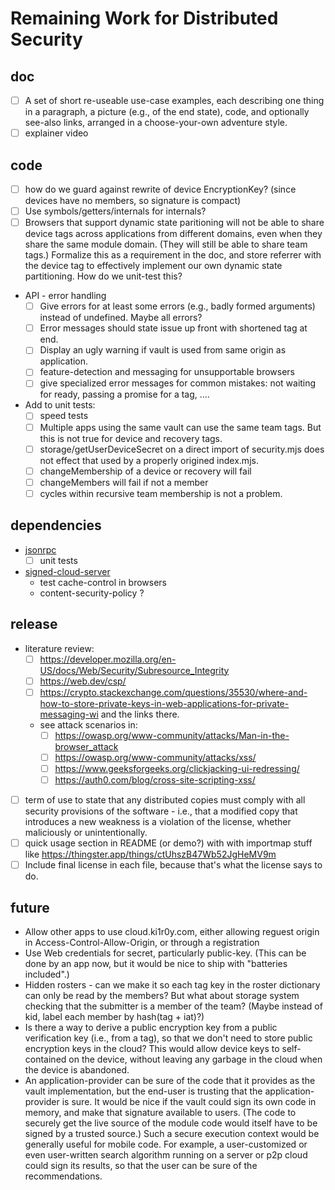 # Remaining Work for Distributed Security

## doc
- [ ] A set of short re-useable use-case examples, each describing one thing in a paragraph, a picture (e.g., of the end state), code, and optionally see-also links, arranged in a choose-your-own adventure style.
- [ ] explainer video

## code
- [ ] how do we guard against rewrite of device EncryptionKey? (since devices have no members, so signature is compact)
- [ ] Use symbols/getters/internals for internals?
- [ ] Browsers that support dynamic state paritioning will not be able to share device tags across applications from different domains, even when they share the same module domain. (They will still be able to share team tags.) Formalize this as a requirement in the doc, and store referrer with the device tag to effectively implement our own dynamic state partitioning. How do we unit-test this?  
- API - error handling
  - [ ] Give errors for at least some errors (e.g., badly formed arguments) instead of undefined. Maybe all errors?
  - [ ] Error messages should state issue up front with shortened tag at end.
  - [ ] Display an ugly warning if vault is used from same origin as application.
  - [ ] feature-detection and messaging for unsupportable browsers
  - [ ] give specialized error messages for common mistakes: not waiting for ready, passing a promise for a tag, ....
- Add to unit tests:
  - [ ] speed tests
  - [ ] Multiple apps using the same vault can use the same team tags. But this is not true for device and recovery tags.
  - [ ] storage/getUserDeviceSecret on a direct import of security.mjs does not effect that used by a properly origined index.mjs.
  - [ ] changeMembership of a device or recovery will fail
  - [ ] changeMembers will fail if not a member
  - [ ] cycles within recursive team membership is not a problem.

## dependencies
- [jsonrpc](https://github.com/kilroy-code/jsonrpc)
  - [ ] unit tests
- [signed-cloud-server](https://github.com/kilroy-code/signed-cloud-server)
  - test cache-control in browsers
  - content-security-policy ?

## release
- literature review:
  - [ ] https://developer.mozilla.org/en-US/docs/Web/Security/Subresource_Integrity
  - [ ] https://web.dev/csp/
  - [ ] https://crypto.stackexchange.com/questions/35530/where-and-how-to-store-private-keys-in-web-applications-for-private-messaging-wi and the links there.
  - see attack scenarios in:
    - [ ] https://owasp.org/www-community/attacks/Man-in-the-browser_attack
    - [ ] https://owasp.org/www-community/attacks/xss/
    - [ ] https://www.geeksforgeeks.org/clickjacking-ui-redressing/
    - [ ] https://auth0.com/blog/cross-site-scripting-xss/
- [ ] term of use to state that any distributed copies must comply with all security provisions of the software - i.e., that a modified copy that introduces a new weakness is a violation of the license, whether maliciously or unintentionally.
- [ ] quick usage section in README (or demo?) with with importmap stuff like https://thingster.app/things/ctUhszB47Wb52JgHeMV9m
- [ ] Include final license in each file, because that's what the license says to do.

## future
- Allow other apps to use cloud.ki1r0y.com, either allowing reguest origin in Access-Control-Allow-Origin, or through a registration
- Use Web credentials for secret, particularly public-key. (This can be done by an app now, but it would be nice to ship with "batteries included".)
- Hidden rosters - can we make it so each tag key in the roster dictionary can only be read by the members? But what about storage system checking that the submitter is a member of the team? (Maybe instead of kid, label each member by hash(tag + iat)?)
- Is there a way to derive a public encryption key from a public verification key (i.e., from a tag), so that we don't need to store public encryption keys in the cloud? This would allow device keys to self-contained on the device, without leaving any garbage in the cloud when the device is abandoned.
- An application-provider can be sure of the code that it provides as the vault implementation, but the end-user is trusting that the application-provider is sure. It would be nice if the vault could sign its own code in memory, and make that signature available to users. (The code to securely get the live source of the module code would itself have to be signed by a trusted source.)  Such a secure execution context would be generally useful for mobile code. For example, a user-customized or even user-written search algorithm running on a server or p2p cloud could sign its results, so that the user can be sure of the recommendations.
